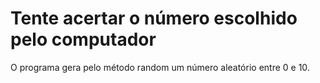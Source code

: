 # Tente acertar o número escolhido pelo computador
O programa gera pelo método random um número aleatório entre 0 e 10.
